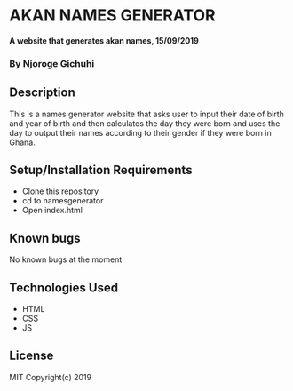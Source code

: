 # AKAN NAMES GENERATOR
#### A website that generates akan names, 15/09/2019
### By Njoroge Gichuhi
## Description
This is a names generator website that asks user to input their date of birth and year of birth and then calculates the day they were born and uses the day to output their names according to their gender if they were born in Ghana.
## Setup/Installation Requirements
+ Clone this repository
+ cd to namesgenerator
+ Open index.html
## Known bugs
No known bugs at the moment
## Technologies Used
+ HTML
+ CSS
+ JS
## License
MIT Copyright(c) 2019

